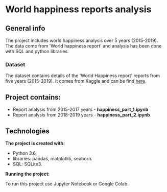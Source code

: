 # World happiness reports analysis

## General info
The project includes world happiness analysis over 5 years (2015-2019). The data come from 'World happiness report' and analysis has been done with SQL and python libraries.

### Dataset
The dataset contains details of the 'World Happiness report' reports from five years (2015-2019). It comes from Kaggle and can be find [here](https://www.kaggle.com/datasets/unsdsn/world-happiness).

## Project contains:
- Report analysis from 2015-2017 years - **happiness_part_1.ipynb**
- Report analysis from 2018-2019 years - **happiness_part_2.ipynb**

## Technologies

**The project is created with:**

- Python 3.6,
- libraries: pandas, matplotlib, seaborn.
- SQL: SQLite3.

**Running the project:**

To run this project use Jupyter Notebook or Google Colab.
